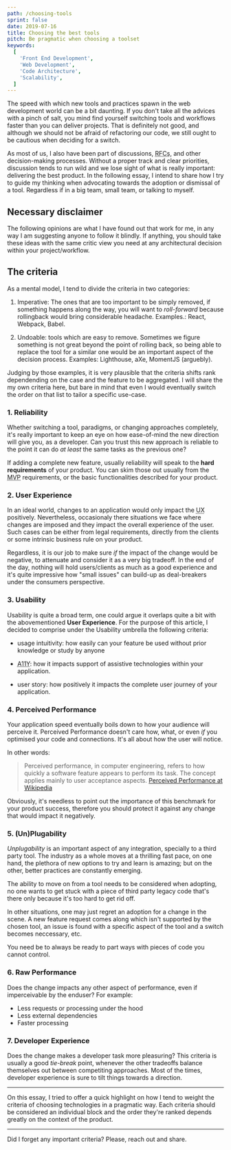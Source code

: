 ```yaml
---
path: /choosing-tools
sprint: false
date: 2019-07-16
title: Choosing the best tools
pitch: Be pragmatic when choosing a toolset
keywords:
  [
    'Front End Development',
    'Web Development',
    'Code Architecture',
    'Scalability',
  ]
---
```


The speed with which new tools and practices spawn in the web development world can be a bit daunting. If you don't take all the advices with a pinch of salt, you mind find yourself switching tools and workflows faster than you can deliver projects. That is definitely not good, and although we should not be afraid of refactoring our code, we still ought to be cautious when deciding for a switch.

As most of us, I also have been part of discussions, <abbr title="Request for Comment">RFCs</abbr>, and other decision-making processes. Without a proper track and clear priorities, discussion tends to run wild and we lose sight of what is really important: delivering the best product. In the following essay, I intend to share how I try to guide my thinking when advocating towards the adoption or dismissal of a tool. Regardless if in a big team, small team, or talking to myself.

## Necessary disclaimer

The following opinions are what I have found out that work for me, in any way I am suggesting anyone to follow it blindly. If anything, you should take these ideas with the same critic view you need at any architectural decision within your project/workflow.

## The criteria

As a mental model, I tend to divide the criteria in two categories:

1. Imperative: The ones that are too important to be simply removed, if something happens along the way, you will want to _roll-forward_ because rollingback would bring considerable headache. Examples.: React, Webpack, Babel.

2. Undoable: tools which are easy to remove. Sometimes we figure something is not great beyond the point of rolling back, so being able to replace the tool for a similar one would be an important aspect of the decision process. Examples: Lighthouse, aXe, MomentJS (arguebly).

Judging by those examples, it is very plausible that the criteria shifts rank dependending on the case and the feature to be aggregated. I will share the my own criteria here, but bare in mind that even I would eventually switch the order on that list to tailor a specific use-case.

### 1. Reliability

Whether switching a tool, paradigms, or changing approaches completely, it's really important to keep an eye on how ease-of-mind the new direction will give you, as a developer. Can you trust this new approach is reliable to the point it can do _at least_ the same tasks as the previous one?

If adding a complete new feature, usually reliability will speak to the **hard requirements** of your product. You can skim those out usually from the <abbr title="minimum viable product">MVP</abbr> requirements, or the basic functionalities described for your product.

### 2. User Experience

In an ideal world, changes to an application would only impact the <abbr title="user experience">UX</abbr> positively. Nevertheless, occasionaly there situations we face where changes are imposed and they impact the overall experience of the user. Such cases can be either from legal requirements, directly from the clients or some intrinsic business rule on your product.

Regardless, it is our job to make sure _if_ the impact of the change would be negative, to attenuate and consider it as a very big tradeoff. In the end of the day, nothing will hold users/clients as much as a good experience and it's quite impressive how "small issues" can build-up as deal-breakers under the consumers perspective.

### 3. Usability

Usability is quite a broad term, one could argue it overlaps quite a bit with the abovementioned **User Experience**. For the purpose of this article, I decided to comprise under the Usability umbrella the following criteria:

- usage intuitivity: how easily can your feature be used without prior knowledge or study by anyone

- <abbr title="accessibility">A11Y</abbr>: how it impacts support of assistive technologies within your application.

- user story: how positively it impacts the complete user journey of your application.

### 4. Perceived Performance

Your application speed eventually boils down to how your audience will perceive it. Perceived Performance doesn't care how, what, or even _if_ you optimised your code and connections. It's all about how the user will notice.

In other words:

> Perceived performance, in computer engineering, refers to how quickly a software feature appears to perform its task. The concept applies mainly to user acceptance aspects. <span>[Perceived Performance at Wikipedia](https://en.wikipedia.org/wiki/Perceived_performance)</span>

Obviously, it's needless to point out the importance of this benchmark for your product success, therefore you should protect it against any change that would impact it negatively.

### 5. (Un)Plugability

_Unplugability_ is an important aspect of any integration, specially to a third party tool. The industry as a whole moves at a thrilling fast pace, on one hand, the plethora of new options to try and learn is amazing; but on the other, better practices are constantly emerging.

The ability to move on from a tool needs to be considered when adopting, no one wants to get stuck with a piece of third party legacy code that's there only because it's too hard to get rid off.

In other situations, one may just regret an adoption for a change in the scene. A new feature request comes along which isn't supported by the chosen tool, an issue is found with a specific aspect of the tool and a switch becomes neccessary, etc.

You need be to always be ready to part ways with pieces of code you cannot control.

### 6. Raw Performance

Does the change impacts any other aspect of performance, even if imperceivable by the enduser? For example:

- Less requests or processing under the hood
- Less external dependencies
- Faster processing

### 7. Developer Experience

Does the change makes a developer task more pleasuring? This criteria is usually a good _tie-break_ point, whenever the other tradeoffs balance themselves out between competiting approaches. Most of the times, developer experience is sure to tilt things towards a direction.

---

On this essay, I tried to offer a quick highlight on how I tend to weight the criteria of choosing technologies in a pragmatic way. Each criteria should be considered an individual block and the order they're ranked depends greatly on the context of the product.

---

Did I forget any important criteria? Please, reach out and share.
